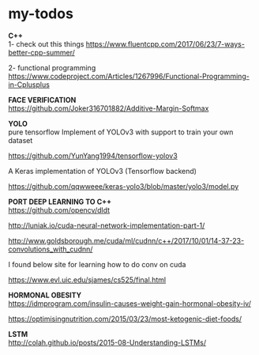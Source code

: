 # my-todos

**C++** <br />
1- check out this things
https://www.fluentcpp.com/2017/06/23/7-ways-better-cpp-summer/

2- functional programming https://www.codeproject.com/Articles/1267996/Functional-Programming-in-Cplusplus









**FACE VERIFICATION** <br />
https://github.com/Joker316701882/Additive-Margin-Softmax


**YOLO** <br />
pure tensorflow Implement of YOLOv3 with support to train your own dataset

https://github.com/YunYang1994/tensorflow-yolov3 

A Keras implementation of YOLOv3 (Tensorflow backend) 

https://github.com/qqwweee/keras-yolo3/blob/master/yolo3/model.py



**PORT DEEP LEARNING TO C++** <br />
https://github.com/opencv/dldt

http://luniak.io/cuda-neural-network-implementation-part-1/

http://www.goldsborough.me/cuda/ml/cudnn/c++/2017/10/01/14-37-23-convolutions_with_cudnn/

I found below site for learning how to do conv on cuda

https://www.evl.uic.edu/sjames/cs525/final.html

**HORMONAL OBESITY** <br />
https://idmprogram.com/insulin-causes-weight-gain-hormonal-obesity-iv/

https://optimisingnutrition.com/2015/03/23/most-ketogenic-diet-foods/


**LSTM** <br />
http://colah.github.io/posts/2015-08-Understanding-LSTMs/
